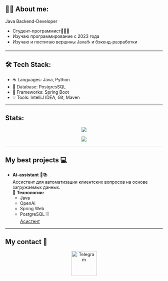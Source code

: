 ## 🙋‍♂️ About me:
Java Backend-Developer 
- Студент-программист🧑🏻‍💻
- Изучаю программирование с 2023 года
- Изучаю и постигаю вершины Java☕️  и бэкенд-разработки

---

  

## 🛠 Tech Stack:
- ☕ Languages: Java, Python
- 🐘 Database: PostgresSQL
- 🌱 Frameworks: Spring Boot
- 💡 Tools: IntelliJ IDEA, Git, Maven
---

## Stats:

<p align="center">
  <img src="https://github-readme-stats.vercel.app/api/top-langs/?username=DmitryDavydov1&layout=compact" />
</p>

<p align="center">
  <img src="http://github-profile-summary-cards.vercel.app/api/cards/profile-details?username=DmitryDavydov1&theme=2077" />
</p>

---



## My best projects 💻
- **Ai-assistant** 💬📚  
  Ассистент для автоматизации клиентских вопросов на основе загружаемых данных.  
  🔧 **Технологии:**  
  - Java
  - OpenAi
  - Spring Web
  - PostgreSQL 🗄️  
    [Асистент](https://github.com/DmitryDavydov1/ai-assistant)

---

## My contact 🤝

<p align="center">
  <a href="https://t.me/username" target="_blank">
    <img src="https://upload.wikimedia.org/wikipedia/commons/8/82/Telegram_logo.svg" width="80" alt="Telegram">
  </a>
</p>





<!--
**CoderSing1/CoderSing1** is a ✨ _special_ ✨ repository because its `README.md` (this file) appears on your GitHub profile.

Here are some ideas to get you started:

- 🔭 I’m currently working on ...
- 🌱 I’m currently learning ...
- 👯 I’m looking to collaborate on ...
- 🤔 I’m looking for help with ...
- 💬 Ask me about ...
- 📫 How to reach me: ...
- 😄 Pronouns: ...
- ⚡️ Fun fact: ...
-->
